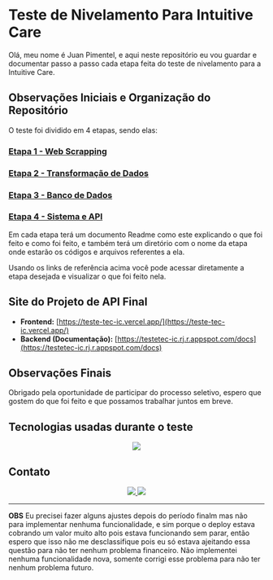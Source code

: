 # Teste de Nivelamento Para Intuitive Care
Olá, meu nome é Juan Pimentel, e aqui neste repositório eu vou guardar e documentar passo a passo cada etapa feita do teste de nivelamento para a Intuitive Care.

## Observações Iniciais e Organização do Repositório
O teste foi dividido em 4 etapas, sendo elas:

### [Etapa 1 - Web Scrapping](etapa_web_scrapping)
### [Etapa 2 - Transformação de Dados](etapa_transformacao_de_dados)
### [Etapa 3 - Banco de Dados](etapa_banco_de_dados)
### [Etapa 4 - Sistema e API](etapa_sistema_e_api)

Em cada etapa terá um documento Readme como este explicando o que foi feito e como foi feito, e também terá um diretório com o nome da etapa onde estarão os códigos e arquivos referentes a ela.

Usando os links de referência acima você pode acessar diretamente a etapa desejada e visualizar o que foi feito nela.

## Site do Projeto de API Final
- **Frontend:** [https://teste-tec-ic.vercel.app/](https://teste-tec-ic.vercel.app/)
- **Backend (Documentação):** [https://testetec-ic.rj.r.appspot.com/docs](https://testetec-ic.rj.r.appspot.com/docs)

## Observações Finais

Obrigado pela oportunidade de participar do processo seletivo, espero que gostem do que foi feito e que possamos trabalhar juntos em breve.

## Tecnologias usadas durante o teste
<p align="center">
  <a href="https://skillicons.dev">
    <img src="https://skillicons.dev/icons?i=python,fastapi,vue,postgresql,docker,gcp,firebase,vercel&perline=4" />
  </a>
</p>

## Contato
<p align="center">
  <a href="mailto:juandbpimentel@gmail.com">
    <img src="https://img.shields.io/badge/-Gmail-D14836?style=for-the-badge&logo=gmail&logoColor=white" />
  </a>
  <a href="https://www.linkedin.com/in/juan-pimentel-3b6a67221/">
    <img src="https://img.shields.io/badge/-LinkedIn-blue?style=for-the-badge&logo=linkedin&logoColor=white" />
  </a>
</p>


---

**OBS** Eu precisei fazer alguns ajustes depois do período finalm mas não para implementar nenhuma funcionalidade, e sim porque o deploy estava cobrando um valor muito alto pois estava funcionando sem parar, então espero que isso não me desclassifique pois eu só estava ajeitando essa questão para não ter nenhum problema financeiro. Não implementei nenhuma funcionalidade nova, somente corrigi esse problema para não ter nenhum problema futuro.
